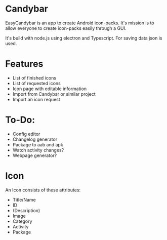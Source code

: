 # Candybar
EasyCandybar is an app to create Android icon-packs. It's mission is to allow everyone to create icon-packs easily through a GUI.

It's build with node.js using electron and Typescript. For saving data json is used.

# Features
- List of finished icons
- List of requested icons
- Icon page with editable information
- Import from Candybar or similar project
- Import an icon request

# To-Do:

- Config editor
- Changelog generator
- Package to aab and apk
- Watch activity changes?
- Webpage generator?

# Icon
An Icon consists of these attributes:

- Title/Name
- ID
- (Description)
- Image
- Category
- Activity
- Package
